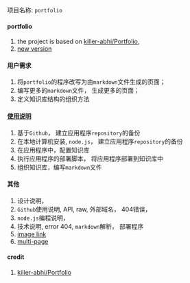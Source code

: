 
项目名称: `portfolio`

#### portfolio
1. the project is based on [killer-abhi/Portfolio](https://github.com/killer-abhi/Portfolio),
2. [new version](killer-abhi.md)


#### 用户需求
1. 将`portfolio`的程序改写为由`markdown`文件生成的页面；
2. 编写更多的`markdown`文件， 生成更多的页面；
3. 定义知识库结构的组织方法

#### [使用说明](usage.md)
1. 基于`Github`， 建立应用程序`repository`的备份
2. 在本地计算机安装, `node.js`， 建立应用程序`repository`的备份
3. 在应用程序中，配置知识库
4. 执行应用程序的部署脚本， 将应用程序部署到知识库中
5. 组织知识库，编写`markdown`文件


#### 其他
1. 设计说明，
2. `Github`使用说明, API, raw, 外部域名， 404错误， 
3. `node.js`编程说明， 
4. 技术说明, error 404, `markdown`解析， 部署程序
5. [image link](<image link.md>)
6. [multi-page](<multi-page.md>)




#### credit
1. [killer-abhi/Portfolio](https://github.com/killer-abhi/Portfolio) 